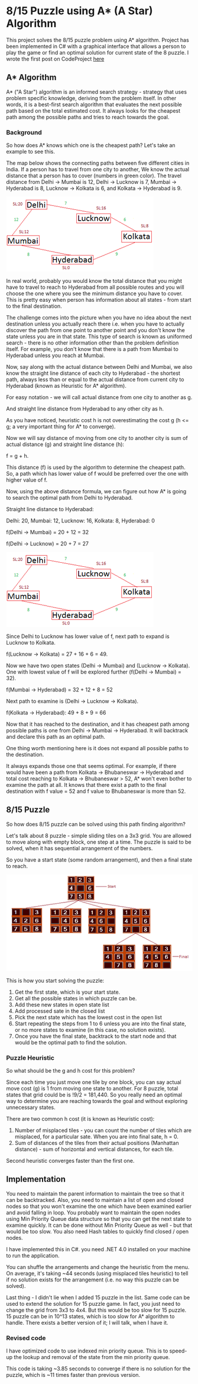 # 8/15 Puzzle using A* (A Star) Algorithm

This project solves the 8/15 puzzle problem using A* algorithm. Project has been implemented in C# with a graphical interface that allows a person to play the game or find an optimal solution for current state of the 8 puzzle. I wrote the first post on CodeProject [here](https://www.codeproject.com/Articles/616874/8-15-Puzzle-using-A-A-Star-Algorithm-Csharp)

## A* Algorithm

A* ("A Star") algorithm is an informed search strategy - strategy that uses problem specific knowledge, deriving from the problem itself. In other words, it is a best-first search algorithm that evaluates the next possible path based on the total estimated cost. It always looks for the cheapest path among the possible paths and tries to reach towards the goal.

### Background
So how does A* knows which one is the cheapest path? Let's take an example to see this.

The map below shows the connecting paths between five different cities in India. If a person has to travel from one city to another, We know the actual distance that a person has to cover (numbers in green color). The travel distance from Delhi -> Mumbai is 12, Delhi -> Lucknow is 7, Mumbai -> Hyderabad is 8, Lucknow -> Kolkata is 6, and Kolkata -> Hyderabad is 9.

![City Map](images/city1.png)

In real world, probably you would know the total distance that you might have to travel to reach to Hyderabad from all possible routes and you will choose the one where you see the minimum distance you have to cover. This is pretty easy when person has information about all states - from start to the final destination.

The challenge comes into the picture when you have no idea about the next destination unless you actually reach there i.e. when you have to actually discover the path from one point to another point and you don't know the state unless you are in that state. This type of search is known as uniformed search - there is no other information other than the problem definition itself. For example, you don't know that there is a path from Mumbai to Hyderabad unless you reach at Mumbai.

Now, say along with the actual distance between Delhi and Mumbai, we also know the straight line distance of each city to Hyderabad - the shortest path, always less than or equal to the actual distance from current city to Hyderabad (known as Heuristic for A* algorithm).

For easy notation - we will call actual distance from one city to another as g.

And straight line distance from Hyderabad to any other city as h.

As you have noticed, heuristic cost h is not overestimating the cost g (h <= g; a very important thing for A* to converge).

Now we will say distance of moving from one city to another city is sum of actual distance (g) and straight line distance (h):

f = g + h.

This distance (f) is used by the algorithm to determine the cheapest path. So, a path which has lower value of f would be preferred over the one with higher value of f.

Now, using the above distance formula, we can figure out how A* is going to search the optimal path from Delhi to Hyderabad.

Straight line distance to Hyderabad:

Delhi: 20, Mumbai: 12, Lucknow: 16, Kolkata: 8, Hyderabad: 0

f(Delhi -> Mumbai)  = 20 + 12 = 32

f(Delhi -> Lucknow) = 20 + 7 = 27

![Heuristic Distance Between Cities](images/city2.png)

Since Delhi to Lucknow has lower value of f, next path to expand is Lucknow to Kolkata.

f(Lucknow -> Kolkata) = 27 + 16 + 6 = 49.

Now we have two open states (Delhi -> Mumbai) and (Lucknow -> Kolkata). One with lowest value of f will be explored further (f(Delhi -> Mumbai) = 32).

f(Mumbai -> Hyderabad) = 32 + 12 + 8 = 52

Next path to examine is (Delhi -> Lucknow -> Kolkata).

f(Kolkata -> Hyderabad): 49 + 8 + 9 = 66

Now that it has reached to the destination, and it has cheapest path among possible paths is one from Delhi -> Mumbai -> Hyderabad. It will backtrack and declare this path as an optimal path.

One thing worth mentioning here is it does not expand all possible paths to the destination.

It always expands those one that seems optimal. For example, if there would have been a path from Kolkata -> Bhubaneswar -> Hyderabad and total cost reaching to Kolkata -> Bhubaneswar > 52, A* won't even bother to examine the path at all. It knows that there exist a path to the final destination with f value = 52 and f value to Bhubaneswar is more than 52.

## 8/15 Puzzle

So how does 8/15 puzzle can be solved using this path finding algorithm?

Let's talk about 8 puzzle - simple sliding tiles on a 3x3 grid. You are allowed to move along with empty block, one step at a time. The puzzle is said to be solved, when it has sequential arrangement of the numbers.

So you have a start state (some random arrangement), and then a final state to reach.

![8 Puzzle and States](images/puzzle.png)

This is how you start solving the puzzle:

1. Get the first state, which is your start state.
2. Get all the possible states in which puzzle can be.
3. Add these new states in open state list
4. Add processed sate in the closed list
5. Pick the next state which has the lowest cost in the open list
6. Start repeating the steps from 1 to 6 unless you are into the final state, or no more states to examine (in this case, no solution exists).
7. Once you have the final state, backtrack to the start node and that would be the optimal path to find the solution.

### Puzzle Heuristic

So what should be the g and h cost for this problem?

Since each time you just move one tile by one block, you can say actual move cost (g) is 1 from moving one state to another. For 8 puzzle, total states that grid could be is !9/2 = 181,440. So you really need an optimal way to determine you are reaching towards the goal and without exploring unnecessary states.

There are two common h cost (it is known as Heuristic cost):

1. Number of misplaced tiles - you can count the number of tiles which are misplaced, for a particular sate. When you are into final sate, h = 0.
2. Sum of distances of the tiles from their actual positions (Manhattan distance) - sum of horizontal and vertical distances, for each tile.

Second heuristic converges faster than the first one.

## Implementation

You need to maintain the parent information to maintain the tree so that it can be backtracked. Also, you need to maintain a list of open and closed nodes so that you won't examine the one which have been examined earlier and avoid falling in loop. You probably want to maintain the open nodes using Min Priority Queue data structure so that you can get the next state to examine quickly. It can be done without Min Priority Queue as well - but that would be too slow.
You also need Hash tables to quickly find closed / open nodes.

I have implemented this in C#. you need .NET 4.0 installed on your machine to run the application.

You can shuffle the arrangements and change the heuristic from the menu. On average, it's taking ~44 seconds (using misplaced tiles heuristic) to tell if no solution exists for the arrangement (i.e. no way this puzzle can be solved).

Last thing - I didn't lie when I added 15 puzzle in the list. Same code can be used to extend the solution for 15 puzzle game. In fact, you just need to change the grid from 3x3 to 4x4. But this would be too slow for 15 puzzle. 15 puzzle can be in 10^13 states, which is too slow for A* algorithm to handle. There exists a better version of it; I will talk, when I have it.

### Revised code

I have optimized code to use indexed min priority queue. This is to speed-up the lookup and removal of the state from the min priority queue.

This code is taking ~3.85 seconds to converge if there is no solution for the puzzle, which is ~11 times faster than previous version.
